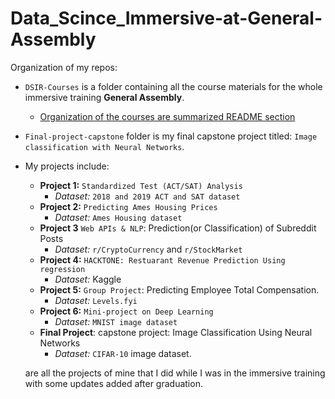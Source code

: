 # Data_Scince_Immersive-at-General-Assembly
Organization of my repos:
* `DSIR-Courses` is a folder containing all the course materials for the whole immersive training **General Assembly**.
  * [Organization of the courses are summarized README section](https://github.com/sthirpa/Data_Scince_Immersive-at-General-Assembly/tree/Hirpa/Class-Notes)
* `Final-project-capstone` folder is my final capstone project titled: `Image classification with Neural Networks`.

* My projects include:
  * **Project 1:** `Standardized Test (ACT/SAT) Analysis`
    * *Dataset:* `2018 and 2019 ACT and SAT dataset`
  * **Project 2:** `Predicting Ames Housing Prices`
    * *Dataset:* `Ames Housing dataset`
  * **Project 3** `Web APIs & NLP`: Prediction(or Classification) of Subreddit Posts
    * *Dataset:* `r/CryptoCurrency` and `r/StockMarket`
  * **Project 4:** `HACKTONE: Restuarant Revenue Prediction Using regression`
    * *Dataset:* Kaggle
  * **Project 5:** `Group Project`: Predicting Employee Total Compensation.
    * *Dataset:* `Levels.fyi`
  * **Project 6:** `Mini-project on Deep Learning`
    * *Dataset:* `MNIST image dataset`
  * **Final Project**: capstone project: Image Classification Using Neural Networks
    * *Dataset:* `CIFAR-10` image dataset.

  are all the projects of mine that I did while I was in the immersive training with some updates added after graduation.
